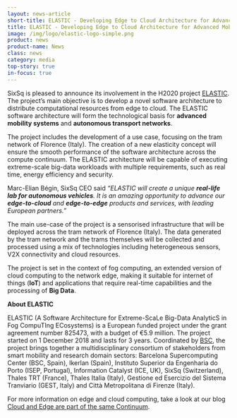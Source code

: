 ```yaml
---
layout: news-article
short-title: ELASTIC - Developing Edge to Cloud Architecture for Advanced Mobility Systems
title: ELASTIC - Developing Edge to Cloud Architecture for Advanced Mobility Systems
image: /img/logo/elastic-logo-simple.png
product: news
product-name: News
class: news
category: media
top-story: true
in-focus: true
---
```


SixSq is pleased to announce its involvement in the H2020 project [ELASTIC](http://www.elastic-project.eu/). The project’s main objective is to develop a novel software architecture to distribute computational resources from edge to cloud. The ELASTIC software architecture will form the technological basis for **advanced mobility systems** and **autonomous transport networks**.

The project includes the development of a use case, focusing on the tram network of Florence (Italy). 
The creation of a new elasticity concept will ensure the smooth performance of the software architecture across the compute continuum. The ELASTIC architecture will be capable of executing extreme-scale big-data workloads with multiple requirements, such as real time, energy efficiency and security.

Marc-Elian Bégin, SixSq CEO said _“ELASTIC will create a unique **real-life lab for autonomous vehicles**. It is an amazing opportunity to advance our **edge-to-cloud** and **edge-to-edge** products and services, with leading European partners.”_

The main use-case of the project is a sensorised infrastructure that will be deployed across the tram network of Florence (Italy). The data generated by the tram network and the trams themselves will be collected and processed using a mix of technologies including heterogeneous sensors, V2X connectivity and cloud resources.

The project is set in the context of fog computing, an extended version of cloud computing to the network edge, making it suitable for internet of things (**IoT**) and applications that require real-time capabilities and the processing of **Big Data**. 


**About ELASTIC**

ELASTIC (A Software Architecture for Extreme-ScaLe Big-Data AnalyticS in Fog CompuTIng ECosystems) is a European funded project under the grant agreement number 825473, with a budget of €5.9 million. The project started on 1 December 2018 and lasts for 3 years. Coordinated by [BSC](https://www.bsc.es/), the project brings together a multidisciplinary consortium of stakeholders from smart mobility and research domain sectors: Barcelona Supercomputing Center (BSC, Spain), Ikerlan (Spain), Instituto Superior da Engenharia do Porto (ISEP, Portugal), Information Catalyst (ICE, UK), SixSq (Switzerland), Thales TRT (France), Thales Italia (Italy), Gestione ed Esercizio del Sistema Tranviario (GEST, Italy) and Città Metropolitana di Firenze (Italy).

For more information on edge and cloud computing, take a look at our blog [Cloud and Edge are part of the same Continuum](http://media.sixsq.com/blog/edge-cloud-continuum).